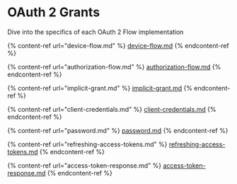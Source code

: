 # OAuth 2 Grants

Dive into the specifics of each OAuth 2 Flow implementation

{% content-ref url="device-flow.md" %}
[device-flow.md](device-flow.md)
{% endcontent-ref %}

{% content-ref url="authorization-flow.md" %}
[authorization-flow.md](authorization-flow.md)
{% endcontent-ref %}

{% content-ref url="implicit-grant.md" %}
[implicit-grant.md](implicit-grant.md)
{% endcontent-ref %}

{% content-ref url="client-credentials.md" %}
[client-credentials.md](client-credentials.md)
{% endcontent-ref %}

{% content-ref url="password.md" %}
[password.md](password.md)
{% endcontent-ref %}

{% content-ref url="refreshing-access-tokens.md" %}
[refreshing-access-tokens.md](refreshing-access-tokens.md)
{% endcontent-ref %}

{% content-ref url="access-token-response.md" %}
[access-token-response.md](access-token-response.md)
{% endcontent-ref %}
